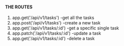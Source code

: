 #### THE ROUTES

1. app.get('/api/v1/tasks') -get all the tasks
2. app.post('/api/v1/tasks') -create a new task
3. app.get('/api/v1/tasks/:id') -get a specific single task
4. app.patch('/api/v1/tasks/:id') -update a task
5. app.get('/api/v1/tasks/:id') -delete a task
